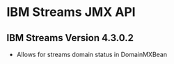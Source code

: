 # IBM Streams JMX API
## IBM Streams Version 4.3.0.2
* Allows for streams domain status in DomainMXBean
